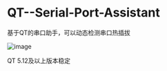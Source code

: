 # QT--Serial-Port-Assistant
基于QT的串口助手，可以动态检测串口热插拔

![image](https://gudaobian.top/wp-content/uploads/2020/04/back-1024x691.png)

QT 5.12及以上版本稳定
